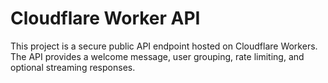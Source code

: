 # Cloudflare Worker API

This project is a secure public API endpoint hosted on Cloudflare Workers. The API provides a welcome message, user grouping, rate limiting, and optional streaming responses.
